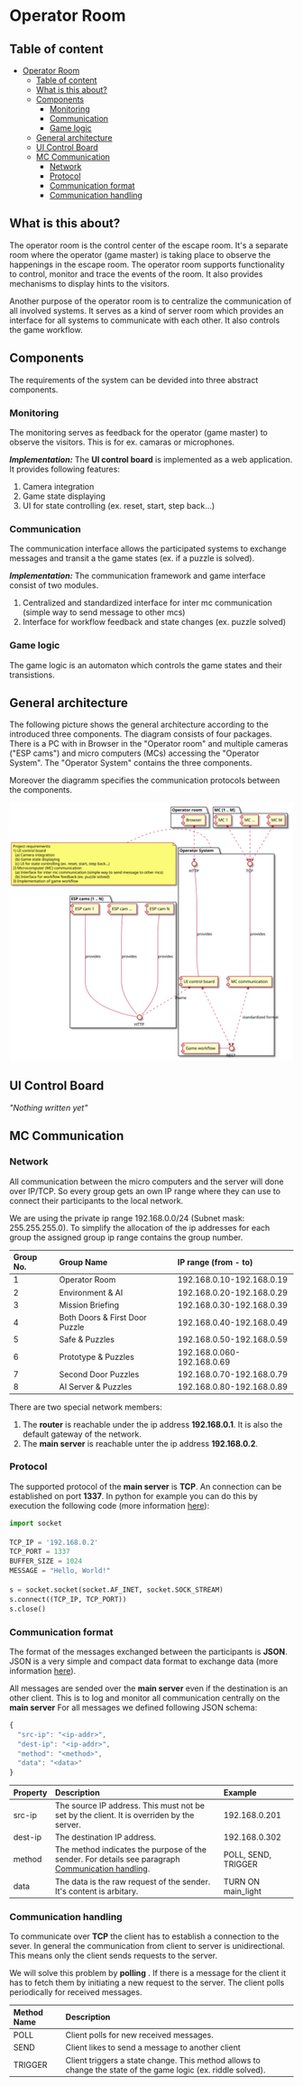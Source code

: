 # Operator Room

## Table of content
- [Operator Room](#operator-room)
  - [Table of content](#table-of-content)
  - [What is this about?](#what-is-this-about)
  - [Components](#components)
    - [Monitoring](#monitoring)
    - [Communication](#communication)
    - [Game logic](#game-logic)
  - [General architecture](#general-architecture)
  - [UI Control Board](#ui-control-board)
  - [MC Communication](#mc-communication)
    - [Network](#network)
    - [Protocol](#protocol)
    - [Communication format](#communication-format)
    - [Communication handling](#communication-handling)

## What is this about?
The operator room is the control center of the escape room. It's a separate room where the operator (game master) is taking place to observe the happenings in the escape room.
The operator room supports functionality to control, monitor and trace the events of the room. It also provides mechanisms to display hints to the visitors.

Another purpose of the operator room is to centralize the communication of all involved systems. It serves as a kind of server room which provides an interface for all systems to communicate with each other. It also controls the game workflow.   
## Components
The requirements of the system can be devided into three abstract components.

### Monitoring
The monitoring serves as feedback for the operator (game master) to observe the visitors. This is for ex. camaras or microphones.

***Implementation:*** The **UI control board** is implemented as a web application. It provides following features:

  1. Camera integration
  2. Game state displaying
  3. UI for state controlling (ex. reset, start, step back…)

### Communication
The communication interface allows the participated systems to exchange messages and transit a the game states (ex. if a puzzle is solved).

***Implementation:*** The communication framework and game interface consist of two modules.

  1. Centralized and standardized interface for inter mc communication (simple way to send message to other mcs)
  2. Interface for workflow feedback and state changes (ex. puzzle solved)
   
### Game logic
The game logic is an automaton which controls the game states and their transistions.

## General architecture
The following picture shows the general architecture according to the introduced three components. The diagram consists of four packages. There is a PC with in Browser in the "Operator room" and multiple cameras ("ESP cams") and micro computers (MCs) accessing the "Operator System". The "Operator System" contains the three components.

Moreover the diagramm specifies the communication protocols between the components.

![Design general system architecture](out/design/GeneralArchitecture.svg)

## UI Control Board
*"Nothing written yet"*

## MC Communication
### Network
All communication between the micro computers and the server will done over IP/TCP.
So every group gets an own IP range where they can use to connect their participants to the local network.

We are using the private ip range 192.168.0.0/24 (Subnet mask: 255.255.255.0).
To simplify the allocation of the ip addresses for each group the assigned group ip range contains the group number.

| Group No. | Group Name                     | IP range (from - to)        |
| :-------- | :----------------------------- | :-------------------------- |
| 1         | Operator Room                  | 192.168.0.10-192.168.0.19 |
| 2         | Environment & AI               | 192.168.0.20-192.168.0.29 |
| 3         | Mission Briefing               | 192.168.0.30-192.168.0.39 |
| 4         | Both Doors & First Door Puzzle | 192.168.0.40-192.168.0.49 |
| 5         | Safe & Puzzles                 | 192.168.0.50-192.168.0.59 |
| 6         | Prototype & Puzzles            | 192.168.0.060-192.168.0.69 |
| 7         | Second Door Puzzles            | 192.168.0.70-192.168.0.79 |
| 8         | AI Server & Puzzles            | 192.168.0.80-192.168.0.89 |

There are two special network members:

1. The **router** is reachable under the ip address **192.168.0.1**.
It is also the default gateway of the network.
2. The **main server** is reachable unter the ip address **192.168.0.2**.

### Protocol
The supported protocol of the **main server** is **TCP**.
An connection can be established on port **1337**.
In python for example you can do this by execution the following code (more information [here](https://wiki.python.org/moin/TcpCommunication)):

```python
import socket

TCP_IP = '192.168.0.2'
TCP_PORT = 1337
BUFFER_SIZE = 1024
MESSAGE = "Hello, World!"
 
s = socket.socket(socket.AF_INET, socket.SOCK_STREAM)
s.connect((TCP_IP, TCP_PORT))
s.close()
```

### Communication format
The format of the messages exchanged between the participants is **JSON**.
JSON is a very simple and compact data format to exchange data (more information [here](https://en.wikipedia.org/wiki/JSON)). 

All messages are sended over the **main server** even if the destination is an other client.
This is to log and monitor all communication centrally on the **main server** 
For all messages we defined following JSON schema: 

```javascript
{
  "src-ip": "<ip-addr>",
  "dest-ip": "<ip-addr>",
  "method": "<method>",
  "data": "<data>"
}
```

| Property | Description                                                                                         | Example             |
| :------- | :-------------------------------------------------------------------------------------------------- | :------------------ |
| src-ip   | The source IP address. This must not be set by the client. It is overriden by the server.           | 192.168.0.201       |
| dest-ip  | The destination IP address.                                                                         | 192.168.0.302       |
| method   | The method indicates the purpose of the sender. For details see paragraph [Communication handling](#communication-format). | POLL, SEND, TRIGGER |
| data     | The data is the raw request of the sender. It's content is arbitary.                                | TURN ON main_light  |

### Communication handling
To communicate over **TCP** the client has to establish a connection to the sever.
In general the communication from client to server is unidirectional. This means only the client sends requests to the server.

We will solve this problem by **polling** . If there is a message for the client it has to fetch them by initiating a new request to the server.
The client polls periodically for received messages.

| Method Name | Description                                                                                                   |
| :---------- | :------------------------------------------------------------------------------------------------------------ |
| POLL        | Client polls for new received messages.                                                                       |
| SEND        | Client likes to send a message to another client                                                              |
| TRIGGER     | Client triggers a state change. This method allows to change the state of the game logic (ex. riddle solved). |